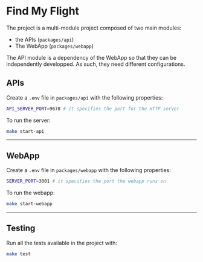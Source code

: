 # Find My Flight

The project is a multi-module project composed of two main modules:
- the APIs (`packages/api`)
- The WebApp (`packages/webapp`)

The API module is a dependency of the WebApp so that they can be independently developped. As such, they need different configurations.

## APIs

Create a `.env` file in `packages/api` with the following properties:

```bash
API_SERVER_PORT=9678 # it specifies the port for the HTTP server
```

To run the server:

```bash
make start-api
```

---

## WebApp

Create a `.env` file in `packages/webapp` with the following properties:

```bash
SERVER_PORT=3001 # it specifies the port the webapp runs on
```

To run the webapp:

```bash
make start-webapp
```

---

## Testing

Run all the tests available in the project with:

```bash
make test
```
